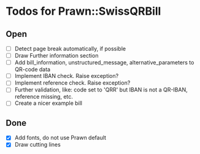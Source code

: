 # Todos for Prawn::SwissQRBill

## Open

* [ ] Detect page break automatically, if possible
* [ ] Draw Further information section
* [ ] Add bill_information, unstructured_message, alternative_parameters to QR-code data
* [ ] Implement IBAN check. Raise exception?
* [ ] Implement reference check. Raise exception?
* [ ] Further validation, like: code set to 'QRR' but IBAN is not a QR-IBAN, reference missing, etc.
* [ ] Create a nicer example bill

## Done

* [x] Add fonts, do not use Prawn default
* [x] Draw cutting lines
